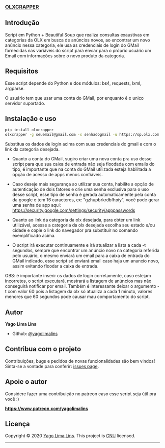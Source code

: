 ### [OLXCRAPPER](https://github.com/yagolimalins/olxcrapper)

## Introdução

Script em Python + Beautiful Soup que realiza consultas exaustivas em categorias da OLX em busca de anúncios novos,
ao encontrar um novo anúncio nessa categoria, ele usa as credenciais de login do GMail fornecidas nas variáveis do script
para enviar para o próprio usuário um Email com informações sobre o novo produto da categoria.

## Requisitos

Esse script depende do Python e dos módulos: bs4, requests, lxml, argparse.

O usuário tem que usar uma conta do GMail, por enquanto é o unico servidor suportado.

## Instalação e uso

```sh
pip install olxcrapper
olxcrapper -g seuemail@gmail.com -s senhadogmail -u https://sp.olx.com.br/celulares -t 60
```

Substitua os dados de login acima com suas credenciais do gmail e com o link da categoria desejada.

* Quanto a conta do GMail, sugiro criar uma nova conta pra uso desse script para que sua caixa de entrada
  não seja floodada com emails do tipo, é importante que na conta do GMail utilizada esteja habilitada 
  a opção de acesso de apps menos confiáveis.

* Caso deseje mais segurança ao utilizar sua conta, habilite
  a opção de autenticação de dois fatores e crie uma senha exclusiva para o uso desse script, esse tipo de senha
  é gerada automaticamente pela conta da google e tem 16 caracteres, ex: "gzhupbrkrdbfhpiy", você pode gerar
  uma senha de app aqui: https://security.google.com/settings/security/apppasswords

* Quanto ao link da categoria da olx desejada, para obter um link utilizável, acesse a categoria da olx desejada
  escolha seu estado e/ou cidade e copie o link do navegador pra substituir no comando exemplificado acima.

* O script irá executar continuamente e irá atualizar a lista a cada -t segundos, sempre que encontrar um
  anúncio novo na categoria referida pelo usuário, o mesmo enviará um email para a caixa de entrada do GMail indicado,
  esse script só enviará email caso haja um anuncio novo, assim evitando floodar a caixa de entrada.

OBS: é importante inserir os dados de login corretamente, caso estejam incorretos, o script executará, mostrará
a listagem de anúncios mas não conseguirá notificar por email. Também é interessante deixar o argumento -t com valor 60
pois a listagem da olx só atualiza a cada 1 minuto, valores menores que 60 segundos pode causar mau comportamento do script.


## Autor

**Yago Lima Lins**

* Github: [@yagolimalins](https://github.com/yagolimalins)

## Contribua com o projeto

Contribuições, bugs e pedidos de novas funcionalidades são bem vindos!
Sinta-se a vontade para conferir: [issues page](https://github.com/yagolimalins/olxcrapper/issues). 

## Apoie o autor

Considere fazer uma contribuição no patreon caso esse script seja útil pra você :)

**https://www.patreon.com/yagolimalins**

## Licença

Copyright © 2020 [Yago Lima Lins](https://github.com/yagolimalins).
This project is [GNU](https://www.gnu.org/licenses/gpl-3.0.pt-br.html) licensed.

***
